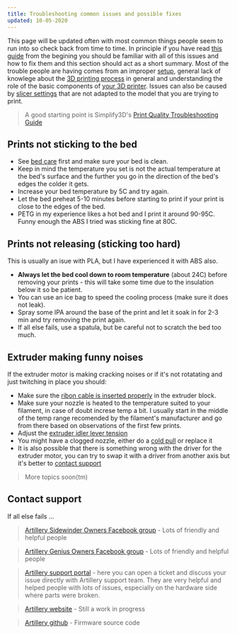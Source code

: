 ```yaml
---
title: Troubleshooting common issues and possible fixes
updated: 10-05-2020
---
```


This page will be updated often with most common things people seem to run into so check back from time to time. In principle if you have read [this guide](/) from the begining you should be familiar with all of this issues and how to fix them and this section should act as a short summary. Most of the trouble people are having comes from an improper [setup](setup.html), general lack of knowlege about the [3D printing process](understanding-3d-printing.html) in general and understanding the role of the basic components of [your 3D printer](3d-printer-overview.html). Issues can also be caused by [slicer settings](slicer.html) that are not adapted to the model that you are trying to print.

> A good starting point is Simplify3D's [Print Quality Troubleshooting Guide](https://www.simplify3d.com/support/print-quality-troubleshooting/)

## Prints not sticking to the bed

- See [bed care](tips.html#bed-care) first and make sure your bed is clean.
- Keep in mind the temperature you set is not the actual temperature at the bed's surface and the further you go in the direction of the bed's edges the colder it gets.
- Increase your bed temperature by 5C and try again.
- Let the bed preheat 5-10 minutes before starting to print if your print is close to the edges of the bed.
- PETG in my experience likes a hot bed and I print it around 90-95C. Funny enough the ABS I tried was sticking fine at 80C.

## Prints not releasing (sticking too hard)

This is usually an isue with PLA, but I have experienced it with ABS also.

- **Always let the bed cool down to room temperature** (about 24C) before removing your prints - this will take some time due to the insulation below it so be patient.
- You can use an ice bag to speed the cooling process (make sure it does not leak).
- Spray some IPA around the base of the print and let it soak in for 2-3 min and try removing the print again.
- If all else fails, use a spatula, but be careful not to scratch the bed too much.

## Extruder making funny noises

If the extruder motor is making cracking noises or if it's not rotatating and just twitching in place you should:
- Make sure the [ribon cable is inserted properly](setup.html#screws-and-connections) in the extruder block.
- Make sure your nozzle is heated to the temperature suited to your filament, in case of doubt increse temp a bit. I usually start in the middle of the temp range recomended by the filament's manufacturer and go from there based on observations of the first few prints.
- Adjust the [extruder idler lever tension](setup.html#extruder-screw-pressure)
- You might have a clogged nozzle, either do a [cold pull](setup.html#check-extrusion) or replace it
- It is also possible that there is something wrong with the driver for the extruder motor, you can try to swap it with a driver from another axis but it's better to [contact support](https://desk.zoho.com/portal/evnovo/home)


> More topics soon(tm)


## Contact support

If all else fails ...

> [Artillery Sidewinder Owners Facebook group](https://www.facebook.com/groups/artilleryswx1/) - Lots of friendly and helpful people

> [Artillery Genius Owners Facebook group](https://www.facebook.com/groups/artillerygenius/) - Lots of friendly and helpful people

> [Artillery support portal](https://desk.zoho.com/portal/evnovo/home) - here you can open a ticket and discuss your issue directly with Artillery support team. They are very helpful and helped people with lots of issues, especially on the hardware side where parts were broken. 

> [Artillery website](https://artillery3d.com/) - Still a work in progress

> [Artillery github](https://github.com/artillery3d) - Firmware source code

